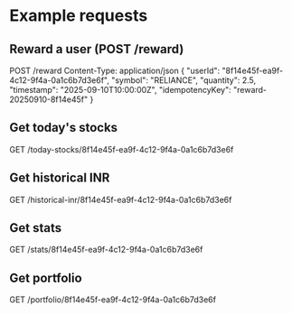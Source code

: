 
# Example requests

## Reward a user (POST /reward)
POST /reward
Content-Type: application/json
{
  "userId": "8f14e45f-ea9f-4c12-9f4a-0a1c6b7d3e6f",
  "symbol": "RELIANCE",
  "quantity": 2.5,
  "timestamp": "2025-09-10T10:00:00Z",
  "idempotencyKey": "reward-20250910-8f14e45f"
}

## Get today's stocks
GET /today-stocks/8f14e45f-ea9f-4c12-9f4a-0a1c6b7d3e6f

## Get historical INR
GET /historical-inr/8f14e45f-ea9f-4c12-9f4a-0a1c6b7d3e6f

## Get stats
GET /stats/8f14e45f-ea9f-4c12-9f4a-0a1c6b7d3e6f

## Get portfolio
GET /portfolio/8f14e45f-ea9f-4c12-9f4a-0a1c6b7d3e6f
